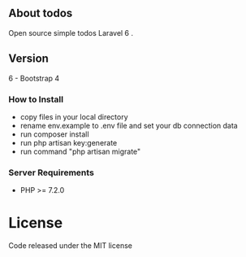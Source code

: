 


## About todos
Open source simple todos Laravel 6 .

## Version
6 - Bootstrap 4



### How to Install
 
 - copy files in your local directory
 - rename env.example to .env file and set your db connection data
 - run composer install
 - run php artisan key:generate
 - run command "php artisan migrate"
 
   
### Server Requirements
 
- PHP >= 7.2.0


License
=======
Code released under the MIT license



